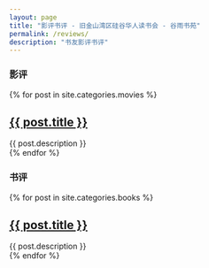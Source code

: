 ```yaml
---
layout: page
title: "影评书评 - 旧金山湾区硅谷华人读书会 - 谷雨书苑"
permalink: /reviews/
description: "书友影评书评"
---
```



<h3 class="section-heading text-center">影评</a></h3>
<div class="tiles">
{% for post in site.categories.movies %}
                <h2><a href="{{ post.url }}">{{ post.title }}</a></h2>
                <div class="title-desc">{{ post.description }}</div>
{% endfor %}
</div><!-- /.tiles -->

<h3 class="section-heading text-center">书评</a></h3>
<div class="tiles">
{% for post in site.categories.books %}
                <h2><a href="{{ post.url }}">{{ post.title }}</a></h2>
                <div class="title-desc">{{ post.description }}</div>
{% endfor %}
</div><!-- /.tiles -->

